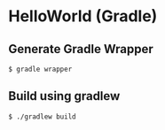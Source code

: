 # HelloWorld (Gradle)

## Generate Gradle Wrapper

```
$ gradle wrapper
```

## Build using gradlew

```
$ ./gradlew build
```
